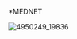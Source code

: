 *MEDNET

![4950249_19836](https://github.com/cepdnaclk/e19-co225-In-Patient-Management-System-For-a-Hospital/assets/115539769/0d01cfb3-91ba-48c2-a7f0-02c667e56e33)
 
